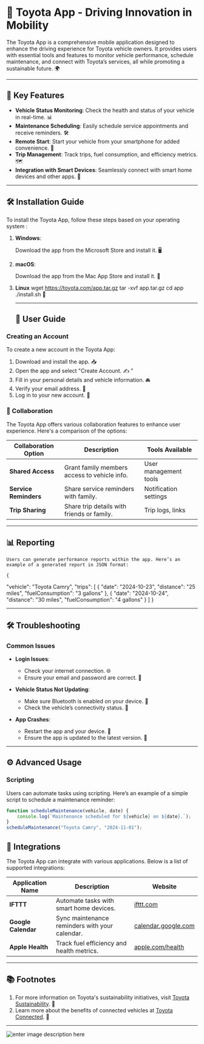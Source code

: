 # 🚗 Toyota App - Driving Innovation in Mobility

The Toyota App is a comprehensive mobile application designed to enhance the driving experience for Toyota vehicle owners. It provides users with essential tools and features to monitor vehicle performance, schedule maintenance, and connect with Toyota’s services, all while promoting a sustainable future. 🌍

---

## 🌟 Key Features

- **Vehicle Status Monitoring**: Check the health and status of your vehicle in real-time. 📊
- **Maintenance Scheduling**: Easily schedule service appointments and receive reminders. 🛠️
- **Remote Start**: Start your vehicle from your smartphone for added convenience. 🔑
- **Trip Management**: Track trips, fuel consumption, and efficiency metrics. 🗺️
- **Integration with Smart Devices**: Seamlessly connect with smart home devices and other apps. 📱

---

## 🛠️ Installation Guide

To install the Toyota App, follow these steps based on your operating system :

1. **Windows**:

   Download the app from the Microsoft Store and install it. 🖥️
2. **macOS**:

    Download the app from the Mac App Store and install it. 🍏

3. **Linux**
    wget https://toyota.com/app.tar.gz
    tar -xvf app.tar.gz
    cd app
    ./install.sh 🐧

     ---
     ## 📖 User Guide

### Creating an Account

To create a new account in the Toyota App:

1. Download and install the app. 📥
2. Open the app and select "Create Account. ✍️ "
3. Fill in your personal details and vehicle information. 🚘
4. Verify your email address. 📧
5. Log in to your new account. 🔑

### 🤝 Collaboration

The Toyota App offers various collaboration features to enhance user experience. Here's a comparison of the options:

| Collaboration Option | Description                             | Tools Available         |
|----------------------|-----------------------------------------|-------------------------|
| **Shared Access**    | Grant family members access to vehicle info. | User management tools    |
| **Service Reminders**| Share service reminders with family.   | Notification settings    |
| **Trip Sharing**     | Share trip details with friends or family. | Trip logs, links        |

   ---
## 📊 Reporting

    Users can generate performance reports within the app. Here’s an example of a generated report in JSON format:

    {
  "vehicle": "Toyota Camry",
  "trips": [
    {
      "date": "2024-10-23",
      "distance": "25 miles",
      "fuelConsumption": "3 gallons"
    },
    {
      "date": "2024-10-24",
      "distance": "30 miles",
      "fuelConsumption": "4 gallons"
    }
  ]
}

   ---

   ## 🛠️ Troubleshooting

### Common Issues

- **Login Issues**:
  - Check your internet connection. 🌐
  - Ensure your email and password are correct. 🔑

- **Vehicle Status Not Updating**:
  - Make sure Bluetooth is enabled on your device. 📶
  - Check the vehicle’s connectivity status. 🚗

- **App Crashes**:
  - Restart the app and your device. 🔄
  - Ensure the app is updated to the latest version. 📲

---

## ⚙️ Advanced Usage

### Scripting

Users can automate tasks using scripting. Here’s an example of a simple script to schedule a maintenance reminder:

```javascript
function scheduleMaintenance(vehicle, date) {
    console.log(`Maintenance scheduled for ${vehicle} on ${date}.`);
}
scheduleMaintenance("Toyota Camry", "2024-11-01");

```
## 🤖 Integrations

The Toyota App can integrate with various applications. Below is a list of supported integrations:

| Application Name  | Description                             | Website                      |
|-------------------|-----------------------------------------|------------------------------|
| **IFTTT**         | Automate tasks with smart home devices. | [ifttt.com](https://ifttt.com) |
| **Google Calendar**| Sync maintenance reminders with your calendar. | [calendar.google.com](https://calendar.google.com) |
| **Apple Health**  | Track fuel efficiency and health metrics. | [apple.com/health](https://apple.com/health) |

---

## 📚 Footnotes

1. For more information on Toyota's sustainability initiatives, visit [Toyota Sustainability](https://www.toyota.com/sustainability). 🌱
2. Learn more about the benefits of connected vehicles at [Toyota Connected](https://www.toyota.com/connected). 📡

  ---
  
![enter image description here](https://i.pinimg.com/550x/5d/78/44/5d784497b07d4f8f4a446c4996215252.jpg)
